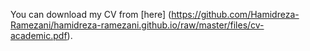 You can download my CV from [here] (https://github.com/Hamidreza-Ramezani/hamidreza-ramezani.github.io/raw/master/files/cv-academic.pdf). 

